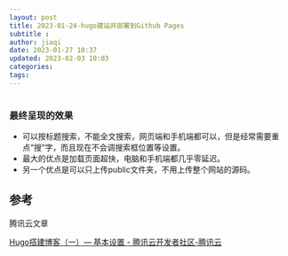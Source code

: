```yaml
---
layout: post
title: 2023-01-24-hugo建站并部署到Github Pages
subtitle :
author: jiaqi
date: 2023-01-27 10:37
updated: 2023-02-03 10:03
categories: 
tags:
---
```

```toc
```

### 最终呈现的效果
- 可以按标题搜索，不能全文搜索，网页端和手机端都可以，但是经常需要重点“搜”字，而且现在不会调搜索框位置等设置。
- 最大的优点是加载页面超快，电脑和手机端都几乎零延迟。
- 另一个优点是可以只上传public文件夹，不用上传整个网站的源码。

## 参考
腾讯云文章

[Hugo搭建博客（一）— 基本设置 - 腾讯云开发者社区-腾讯云](https://cloud.tencent.com/developer/article/1722255#:~:text=1.1%20windows%E4%B8%8B%E5%AE%89%E8%A3%85%201%20%E4%B8%8B%E8%BD%BD%20Hugo%E4%BA%8C%E8%BF%9B%E5%88%B6%E6%96%87%E4%BB%B6%20%2C%E4%B8%8B%E8%BD%BD%E4%B8%8B%E6%9D%A5%E5%90%8E%EF%BC%8C%E8%A7%A3%E5%8E%8B%EF%BC%8C%E5%B0%86%E8%A7%A3%E5%8E%8B%E5%90%8E%E7%9A%84%E6%96%87%E4%BB%B6%E5%A4%B9%E5%90%8D%E7%A7%B0%E5%92%8C%E6%96%87%E4%BB%B6%E5%A4%B9%E9%87%8C%E9%9D%A2%E7%9A%84.exe%E6%96%87%E4%BB%B6%E9%83%BD%E6%94%B9%E4%B8%BA%E5%90%8C%E4%B8%80%E4%B8%AA%E5%90%8D%E7%A7%B0%EF%BC%8C%E5%90%A6%E5%88%99hugo%E6%97%A0%E6%B3%95%E8%BF%90%E8%A1%8C%E3%80%82,2%20%E9%85%8D%E7%BD%AE%E8%AE%A1%E7%AE%97%E6%9C%BA%E7%8E%AF%E5%A2%83%E5%8F%98%E9%87%8F%EF%BC%8C%E5%8F%B3%E5%87%BB%E8%AE%A1%E7%AE%97%E6%9C%BA-%E5%B1%9E%E6%80%A7-%E9%AB%98%E7%BA%A7%E7%B3%BB%E7%BB%9F%E8%AE%BE%E7%BD%AE-%E9%AB%98%E7%BA%A7-%E7%8E%AF%E5%A2%83%E5%8F%98%E9%87%8F-%E7%B3%BB%E7%BB%9F%E5%8F%98%E9%87%8F%EF%BC%8C%E6%89%BE%E5%88%B0path%EF%BC%8C%E6%B7%BB%E5%8A%A0hugo%E8%B7%AF%E5%BE%84%E3%80%82%203%20%E5%9C%A8%E7%BB%88%E7%AB%AF%E8%BF%9B%E8%A1%8C%20hugo%20version%20%E8%BF%9B%E8%A1%8C%E9%AA%8C%E8%AF%81%E6%98%AF%E5%90%A6%E5%AE%89%E8%A3%85%E6%AD%A3%E7%A1%AE%E3%80%82)